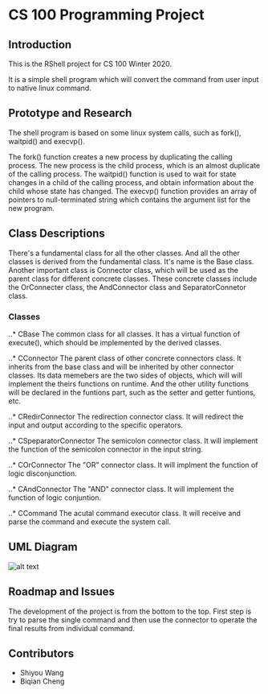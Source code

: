 # CS 100 Programming Project

## Introduction

This is the RShell project for CS 100 Winter 2020.

It is a simple shell program which will convert the command from user input to native linux command.

## Prototype and Research

The shell program is based on some linux system calls, such as fork(), waitpid() and execvp().

The fork() function creates a new process by duplicating the calling process. The new process is the child process, which is an almost duplicate of the calling process. The waitpid() function is used to wait for state changes in a child of the calling process, and obtain information about the child whose state has changed. The execvp() function provides an array of pointers to null-terminated string which contains the argument list for the new program.


## Class Descriptions

There's a fundamental class for all the other classes. And all the other classes is derived from the fundamental class. It's name is the Base class. Another important class is Connector class, which will be used as the parent class for different concrete classes. These concrete classes include the OrConnecter class, the AndConnector class and SeparatorConnetor class.

### Classes
..* CBase
  The common class for all classes. It has a virtual function of execute(), which should be implemented by the derived classes.
  
..* CConnector
  The parent class of other concrete connectors class. It inherits from the base class and will be inherited by other connector classes. Its data memebers are the two sides of objects, which will will implement the theirs functions on runtime. And the other utility functions will be declared in the funtions part, such as the setter and getter funtions, etc.
  
..* CRedirConnector
  The redirection connector class. It will redirect the input and output according to the specific operators.

..* CSpeparatorConnector
  The semicolon connector class. It will implement the function of the semicolon connector in the input string.
  
..* COrConnector
  The "OR" connector class. It will implment the function of logic disconjunction.
  
..* CAndConnector
  The "AND" connector class. It will implement the function of logic conjuntion.

..* CCommand
  The acutal command executor class. It will receive and parse the command and execute the system call.
  
## UML Diagram

![alt text](https://github.com/cs100/assignment-swthursproj/blob/master/images/cs100UML.png?raw=true, "UML")


## Roadmap and Issues

The development of the project is from the bottom to the top. First step is try to parse the single command and then use the connector to operate the final results from individual command.

## Contributors
- Shiyou Wang
- Biqian Cheng
